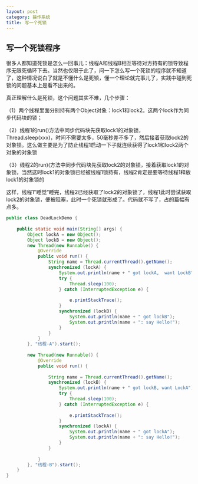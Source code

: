 ```yaml
---
layout: post
category: 操作系统
title: 写一个死锁
---
```


## 写一个死锁程序
很多人都知道死锁是怎么一回事儿：线程A和线程B相互等待对方持有的锁导致程序无限死循环下去。当然也仅限于此了，问一下怎么写一个死锁的程序就不知道了，这种情况说白了就是不懂什么是死锁，懂一个理论就完事儿了，实践中碰到死锁的问题基本上是看不出来的。

真正理解什么是死锁，这个问题其实不难，几个步骤：

（1）两个线程里面分别持有两个Object对象：lock1和lock2。这两个lock作为同步代码块的锁；

（2）线程1的run()方法中同步代码块先获取lock1的对象锁，Thread.sleep(xxx)，时间不需要太多，50毫秒差不多了，然后接着获取lock2的对象锁。这么做主要是为了防止线程1启动一下子就连续获得了lock1和lock2两个对象的对象锁

（3）线程2的run)(方法中同步代码块先获取lock2的对象锁，接着获取lock1的对象锁，当然这时lock1的对象锁已经被线程1锁持有，线程2肯定是要等待线程1释放lock1的对象锁的

这样，线程1″睡觉”睡完，线程2已经获取了lock2的对象锁了，线程1此时尝试获取lock2的对象锁，便被阻塞，此时一个死锁就形成了。代码就不写了，占的篇幅有点多。

```java
public class DeadLockDemo {
 
	public static void main(String[] args) {
		Object lockA = new Object();
		Object lockB = new Object();
		new Thread(new Runnable() {
			@Override
			public void run() {
				String name = Thread.currentThread().getName();
				synchronized (lockA) {
					System.out.println(name + " got lockA,  want LockB");
					try {
						Thread.sleep(100);
					} catch (InterruptedException e) {
 
						e.printStackTrace();
					}
					synchronized (lockB) {
						System.out.println(name + " got lockB");
						System.out.println(name + ": say Hello!");
					}
				}
			}
		}, "线程-A").start();
 
		new Thread(new Runnable() {
			@Override
			public void run() {
 
				String name = Thread.currentThread().getName();
				synchronized (lockB) {
					System.out.println(name + " got lockB, want LockA");
					try {
						Thread.sleep(100);
					} catch (InterruptedException e) {
 
						e.printStackTrace();
					}
					synchronized (lockA) {
						System.out.println(name + " got lockA");
						System.out.println(name + ": say Hello!");
					}
				}
 
			}
		}, "线程-B").start();
	}
}

```
